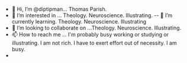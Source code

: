 - 👋 Hi, I’m @diptipman... Thomas Parish.
- 👀 I’m interested in ... Theology. Neuroscience. Illustrating.
-- 🌱 I’m currently learning. Theology. Neuroscience. Illustrating
- 💞️ I’m looking to collaborate on ...Theology. Neuroscience. Illustrating.
- 📫 How to reach me ... I'm probably busy working or studying or illustrating.  I am not rich. I have to exert effort out of necessity. I am busy.
- 
<!---
diptipman/diptipman is a ✨ special ✨ repository because its `README.md` (this file) appears on your GitHub profile.
You can click the Preview link to take a look at your changes.
--->
